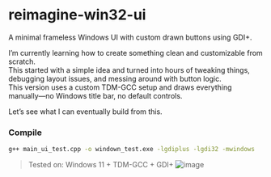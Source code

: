 # reimagine-win32-ui

A minimal frameless Windows UI with custom drawn buttons using GDI+.

I’m currently learning how to create something clean and customizable from scratch.  
This started with a simple idea and turned into hours of tweaking things, debugging layout issues, and messing around with button logic.  
This version uses a custom TDM-GCC setup and draws everything manually—no Windows title bar, no default controls.

Let’s see what I can eventually build from this.

### Compile

```bash
g++ main_ui_test.cpp -o windown_test.exe -lgdiplus -lgdi32 -mwindows
```

> Tested on: Windows 11 + TDM-GCC + GDI+
![image](https://github.com/user-attachments/assets/ab7f7b6e-bee2-46b6-a213-65016d3bf1b6)
